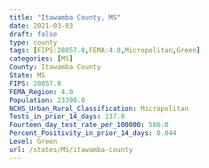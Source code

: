 ```yaml
---
title: "Itawamba County, MS"
date: 2021-03-03
draft: false
type: county
tags: [FIPS:28057.0,FEMA:4.0,Micropolitan,Green]
categories: [MS]
County: Itawamba County
State: MS
FIPS: 28057.0
FEMA_Region: 4.0
Population: 23390.0
NCHS_Urban_Rural_Classification: Micropolitan
Tests_in_prior_14_days: 137.0
Fourteen_day_test_rate_per_100000: 586.0
Percent_Positivity_in_prior_14_days: 0.044
Level: Green
url: /states/MS/itawamba-county
---
```



